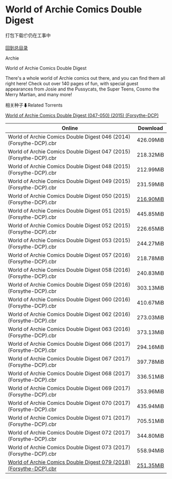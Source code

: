 # World of Archie Comics Double Digest

打包下载📦仍在工事中

[回到总目录](/Catalogs.md)

Archie

World of Archie Comics Double Digest

There's a whole world of Archie comics out there, and you can find them all right here! Check out over 140 pages of fun, with special guest appearances from Josie and the Pussycats, the Super Teens, Cosmo the Merry Martian, and many more!





相关种子⬇Related Torrents

[World of Archie Comics Double Digest (047-050) (2015) (Forsythe-DCP)](https://github.com/alicewish/markdown/blob/master/torrent/World-of-Archie-Comics-Double-Digest--047-050---2015---Forsythe-DCP.md)

Online | Download
--- | ---
World of Archie Comics Double Digest 046 (2014) (Forsythe-DCP).cbr | 426.09MiB
World of Archie Comics Double Digest 047 (2015) (Forsythe-DCP).cbr | 218.32MiB
World of Archie Comics Double Digest 048 (2015) (Forsythe-DCP).cbr | 212.99MiB
World of Archie Comics Double Digest 049 (2015) (Forsythe-DCP).cbr | 231.59MiB
World of Archie Comics Double Digest 050 (2015) (Forsythe-DCP).cbr | [216.90MiB](https://pan.baidu.com/s/1nuO5Kql#list/path=%2F0-Day%20Week%20of%202015%20Q2%2F0-Day%20Week%20of%202015.06.17%2F%E3%82%BD%E3%82%AD%E3%82%BB%E3%82%A2%E3%82%AA%E3%82%B3%E3%82%AB%E3%82%B1%E3%82%A6%E3%82%BF%E3%82%AA%E3%82%A6%E3%82%B1%E3%82%B7%E3%82%B7%E3%82%AF%E3%82%AD%E3%82%A2%E3%82%A4%E3%82%B1%E3%82%B5%E3%82%AB%E3%82%B9%E3%82%AF%E3%82%A6%E3%82%AA%E3%82%A6%E3%82%B9%E3%82%A6%E3%82%B3%E3%82%AD%E3%82%B1&parentPath=%2F0-Day%20Week%20of%202015%20Q2)
World of Archie Comics Double Digest 051 (2015) (Forsythe-DCP).cbr | 445.85MiB
World of Archie Comics Double Digest 052 (2015) (Forsythe-DCP).cbr | 226.65MiB
World of Archie Comics Double Digest 053 (2015) (Forsythe-DCP).cbr | 244.27MiB
World of Archie Comics Double Digest 057 (2016) (Forsythe-DCP).cbr | 218.78MiB
World of Archie Comics Double Digest 058 (2016) (Forsythe-DCP).cbr | 240.83MiB
World of Archie Comics Double Digest 059 (2016) (Forsythe-DCP).cbr | 303.13MiB
World of Archie Comics Double Digest 060 (2016) (Forsythe-DCP).cbr | 410.67MiB
World of Archie Comics Double Digest 062 (2016) (Forsythe-DCP).cbr | 273.03MiB
World of Archie Comics Double Digest 063 (2016) (Forsythe-DCP).cbr | 373.13MiB
World of Archie Comics Double Digest 066 (2017) (Forsythe-DCP).cbr | 294.16MiB
World of Archie Comics Double Digest 067 (2017) (Forsythe-DCP).cbr | 397.78MiB
World of Archie Comics Double Digest 068 (2017) (Forsythe-DCP).cbr | 336.51MiB
World of Archie Comics Double Digest 069 (2017) (Forsythe-DCP).cbr | 353.96MiB
World of Archie Comics Double Digest 070 (2017) (Forsythe-DCP).cbr | 435.94MiB
World of Archie Comics Double Digest 071 (2017) (Forsythe-DCP).cbr | 705.51MiB
World of Archie Comics Double Digest 072 (2017) (Forsythe-DCP).cbr | 344.80MiB
World of Archie Comics Double Digest 073 (2017) (Forsythe-DCP).cbr | 558.94MiB
[World of Archie Comics Double Digest 079 (2018) (Forsythe-DCP).cbr](https://github.com/alicewish/markdown/blob/master/comic/World-of-Archie-Comics-Double-Digest-079-2018-Forsythe-DCP-cbr.md) | [251.35MiB](https://pan.baidu.com/s/1TYZ3H1cdWOBr94Nu9JuQGA#list/path=%2F0-Day%20Week%20of%202018%20Q2%2F0-Day%20Week%20of%202018.06.06%2F%E3%82%AA%E3%82%AD%E3%82%B9%E3%82%B1%E3%82%A6%E3%82%B5%E3%82%B7%E3%82%BD%E3%82%B3%E3%82%A4%E3%82%AF%E3%82%A8%E3%82%BB%E3%82%BD%E3%82%AA%E3%82%AF%E3%82%BD%E3%82%AD%E3%82%A2%E3%82%A6%E3%82%A8%E3%82%A2%E3%82%A4%E3%82%BF%E3%82%B1%E3%82%B1%E3%82%A2%E3%82%B7%E3%82%A8%E3%82%A6%E3%82%BD%E3%82%B5&parentPath=%2F0-Day%20Week%20of%202018%20Q2)